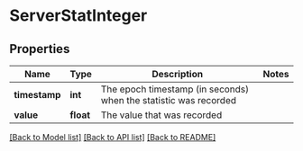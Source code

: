 # ServerStatInteger

## Properties
Name | Type | Description | Notes
------------ | ------------- | ------------- | -------------
**timestamp** | **int** | The epoch timestamp (in seconds) when the statistic was recorded | 
**value** | **float** | The value that was recorded | 

[[Back to Model list]](../README.md#documentation-for-models) [[Back to API list]](../README.md#documentation-for-api-endpoints) [[Back to README]](../README.md)



